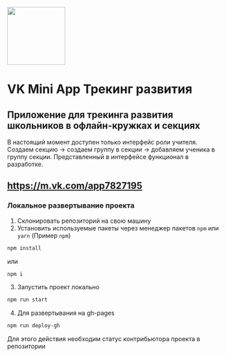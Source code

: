 [<img width="134" src="https://vk.com/images/apps/mini_apps/vk_mini_apps_logo.svg">](https://vk.com/services)

# VK Mini App Трекинг развития




## Приложение для трекинга развития школьников в офлайн-кружках и секциях
В настоящий момент доступен только интерфейс роли учителя.
Создаем секцию -> создаем группу в секции -> добавляем ученика в группу секции.
Представленный в интерфейсе функционал в разработке.

## https://m.vk.com/app7827195

### Локальное развертывание проекта


1. Склонировать репозиторий на свою машину
2. Установить используемые пакеты через менеджер пакетов `npm` или `yarn` (Пример `npm`)
```bash
npm install
```
или
```bash
npm i
```
3. Запустить проект локально
```bash
npm run start
```
4. Для развертывания на gh-pages
```bash
npm run deploy-gh
```
Для этого действия необходим статус контрибьютора проекта в репозитории
